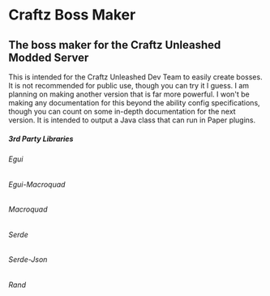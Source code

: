 # Craftz Boss Maker
## The boss maker for the Craftz Unleashed Modded Server

This is intended for the Craftz Unleashed Dev Team to easily create bosses. It is not recommended for public use, though you can try it I guess. I am planning on making another version that is far more powerful. I won't be making any documentation for this beyond the ability config specifications, though you can count on some in-depth documentation for the next version. It is intended to output a Java class that can run in Paper plugins.

##### 3rd Party Libraries
###### Egui
###### Egui-Macroquad
###### Macroquad
###### Serde
###### Serde-Json
###### Rand
